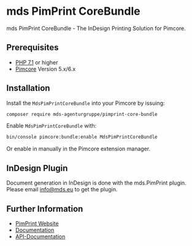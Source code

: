 # mds PimPrint CoreBundle
mds PimPrint CoreBundle - The InDesign Printing Solution for Pimcore.

## Prerequisites
- [PHP 7.1](https://secure.php.net/) or higher
- [Pimcore](https://github.com/pimcore/pimcore) Version 5.x/6.x

## Installation
Install the `MdsPimPrintCoreBundle` into your Pimcore by issuing:
```bash
composer require mds-agenturgruppe/pimprint-core-bundle
```
Enable `MdsPimPrintCoreBundle` with:
```bash
bin/console pimcore:bundle:enable MdsPimPrintCoreBundle
```
Or enable in manually in the Pimcore extension manager.

## InDesign Plugin
Document generation in InDesign is done with the mds.PimPrint plugin. Please email <a href="mailto:info@mds.eu?subject=PimPrint Plugin">info@mds.eu</a> to get the plugin.

## Further Information
* [PimPrint Website](https://pimprint.mds.eu/)
* [Documentation](https://pimprint.mds.eu/docs)
* [API-Documentation](https://pimprint.mds.eu/docs/api)

